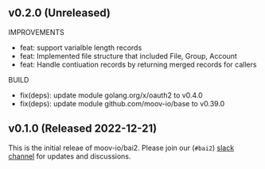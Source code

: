 ## v0.2.0 (Unreleased)

IMPROVEMENTS

- feat: support varialble length records
- feat: Implemented file structure that included File, Group, Account
- feat: Handle contiuation records by returning merged records for callers

BUILD

- fix(deps): update module golang.org/x/oauth2 to v0.4.0
- fix(deps): update module github.com/moov-io/base to v0.39.0

## v0.1.0 (Released 2022-12-21)

This is the initial releae of moov-io/bai2. Please join our (`#bai2`) [slack channel](https://slack.moov.io/) for updates and discussions.
